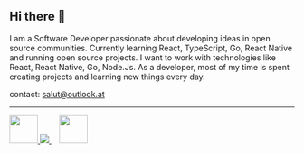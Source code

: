 ## Hi there 👋

I am a Software Developer passionate about developing ideas in open source communities. Currently learning React, TypeScript, Go, React Native and running open source projects. I want to work with technologies like React, React Native, Go, Node.Js. As a developer, most of my time is spent creating projects and learning new things every day.

contact: salut@outlook.at

<hr></hr>

<a href='https://www.buymeacoffee.com/mertovich' >
<img height='50px' src='https://salmonweird.files.wordpress.com/2021/12/blue-button.png?w=640'
</a>


<a href='https://play.google.com/store/apps/dev?id=4780021152747475031&gl=TR'> 
<img src='https://lh3.googleusercontent.com/cjsqrWQKJQp9RFO7-hJ9AfpKzbUb_Y84vXfjlP0iRHBvladwAfXih984olktDhPnFqyZ0nu9A5jvFwOEQPXzv7hr3ce3QVsLN8kQ2Ao=s0' />
</a>
⠀
<a href='https://marketplace.visualstudio.com/items?itemName=mds.mds-purple-and-black-theme' >
<img height='50px' src='https://cdn.vsassets.io/v/M204_20220530.3/_content/Header/default_icon_128.png' />
</a>
